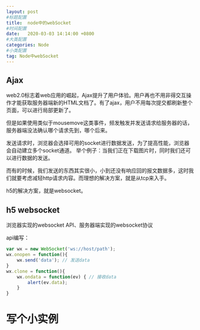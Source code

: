 ```yaml
---
layout: post
#标题配置
title:  node中的webSocket
#时间配置
date:   2020-03-03 14:14:00 +0800
#大类配置
categories: Node
#小类配置
tag: Node中webSocket
---
```


Ajax
-------
web2.0标志着web应用的崛起，Ajax提升了用户体验。用户再也不用非得交互操作才能获取服务器端新的HTML文档了。有了ajax，用户不用每次提交都刷新整个页面，可以进行局部更新了。

但是如果使用类似于mousemove这类事件，频发触发并发送请求给服务器的话，服务器端没法确认哪个请求先到，哪个后来。

发送请求时，浏览器会选择可用的socket进行数据发送，为了提高性能，浏览器会自动建立多个socket通道。
举个例子：当我们正在下载图片时，同时我们还可以进行数据的发送。

而有的时候，我们发送的东西其实很小，小到还没有响应回的报文数据多，这时我们就要考虑减轻http请求内容。而理想的解决方案，就是从tcp来入手。

h5的解决方案，就是websocket。

h5 websocket
-----

浏览器实现的websocket API、服务器端实现的websocket协议

api编写：
```js
var wx = new WebSocket('ws://host/path');
wx.onopen = function(){
    wx.send('data'); // 发送data
}
wx.clone = function(){
    wx.ondata = function(ev) { // 接收data
        alert(ev.data); 
    }
}
```

写个小实例
=====



